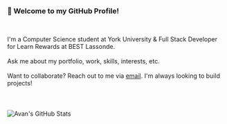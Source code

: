 ### 👋 Welcome to my GitHub Profile!
<br>

I'm a Computer Science student at York University & Full Stack Developer for Learn Rewards at BEST Lassonde. <br><br>
Ask me about my portfolio, work, skills, interests, etc. <br><br>
Want to collaborate? Reach out to me via [email](mailto:avanbath@gmail.com). I'm always looking to build projects!

###
<br>

![Avan's GitHub Stats](https://github-readme-stats.vercel.app/api?username=avanbath&show_icons=false&theme=swift)
